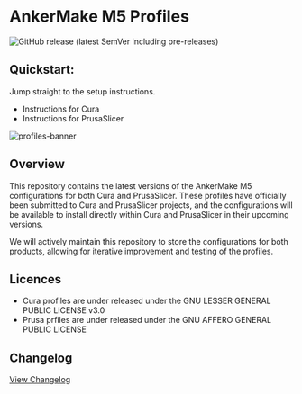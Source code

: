 # AnkerMake M5 Profiles

![GitHub release (latest SemVer including pre-releases)](https://img.shields.io/github/v/release/just-trey/AnkerMake-M5-Profile?sort=semver&style=for-the-badge)

## Quickstart:
Jump straight to the setup instructions.
- Instructions for Cura
- Instructions for PrusaSlicer

![profiles-banner](https://user-images.githubusercontent.com/10281380/206341851-6a81243b-2194-4606-a427-f6ad40b8274d.png)

## Overview

This repository contains the latest versions of the AnkerMake M5 configurations for both Cura and PrusaSlicer. These profiles have officially been submitted to Cura and PrusaSlicer projects, and the configurations will be available to install directly within Cura and PrusaSlicer in their upcoming versions.

We will actively maintain this repository to store the configurations for both products, allowing for iterative improvement and testing of the profiles.

## Licences
- Cura profiles are under released under the GNU LESSER GENERAL PUBLIC LICENSE v3.0
- Prusa prfiles are under released under the GNU AFFERO GENERAL PUBLIC LICENSE

## Changelog
[View Changelog](changelog.md)
